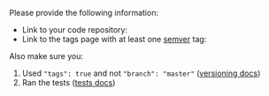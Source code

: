 Please provide the following information:

 - Link to your code repository:
 - Link to the tags page with at least one [semver](http://semver.org) tag: 

Also make sure you:

 1. Used `"tags": true` and not `"branch": "master"` ([versioning docs](https://packagecontrol.io/docs/submitting_a_package#Step_4))
 2. Ran the tests ([tests docs](https://packagecontrol.io/docs/submitting_a_package#Step_7))
